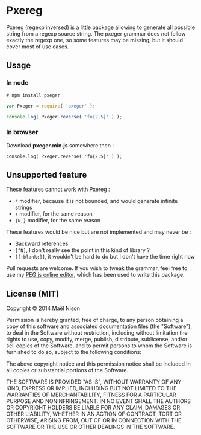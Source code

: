 # Pxereg

Pxereg (regexp inversed) is a little package allowing to generate all possible string from a regexp source string. The pxeger grammar does not follow exactly the regexp one, so some features may be missing, but it should cover most of use cases.

## Usage

### In node

```
# npm install pxeger
```

```js
var Pxeger = require( 'pxeger' );

console.log( Pxeger.reverse( 'fo{2,5}' ) );
```

### In browser

Download **pxeger.min.js** somewhere then :

```
console.log( Pxeger.reverse( 'fo{2,5}' ) );
```

## Unsupported feature

These features cannot work with Pxereg :

- `*` modifier, because it is not bounded, and would generate infinite strings
- `+` modifier, for the same reason
- `{N,}` modifier, for the same reason

These features would be nice but are not implemented and may never be :

- Backward references
- `[^N]`, I don't really see the point in this kind of library ?
- `[[:blank:]]`, it wouldn't be hard to do but I don't have the time right now

Pull requests are welcome. If you wish to tweak the grammar, feel free to use my [PEG.js online editor](http://peg.arcanis.fr/), which has been used to write this package.

## License (MIT)

Copyright &copy; 2014 Maël Nison

Permission is hereby granted, free of charge, to any person obtaining a copy of this software and associated documentation files (the "Software"), to deal in the Software without restriction, including without limitation the rights to use, copy, modify, merge, publish, distribute, sublicense, and/or sell copies of the Software, and to permit persons to whom the Software is furnished to do so, subject to the following conditions:

The above copyright notice and this permission notice shall be included in all copies or substantial portions of the Software.

THE SOFTWARE IS PROVIDED "AS IS", WITHOUT WARRANTY OF ANY KIND, EXPRESS OR IMPLIED, INCLUDING BUT NOT LIMITED TO THE WARRANTIES OF MERCHANTABILITY, FITNESS FOR A PARTICULAR PURPOSE AND NONINFRINGEMENT. IN NO EVENT SHALL THE AUTHORS OR COPYRIGHT HOLDERS BE LIABLE FOR ANY CLAIM, DAMAGES OR OTHER LIABILITY, WHETHER IN AN ACTION OF CONTRACT, TORT OR OTHERWISE, ARISING FROM, OUT OF OR IN CONNECTION WITH THE SOFTWARE OR THE USE OR OTHER DEALINGS IN THE SOFTWARE.
